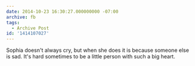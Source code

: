```yaml
---
date: 2014-10-23 16:30:27.000000000 -07:00
archive: fb
tags: 
  - Archive Post
id: '1414107027'
---
```


Sophia doesn't always cry, but when she does it is because someone else is sad. It's hard sometimes to be a little person with such a big heart.
